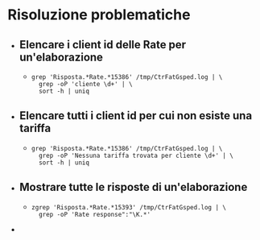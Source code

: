 # Risoluzione problematiche
- ## Elencare i client id delle Rate per un'elaborazione
	- ```shell
	  grep 'Risposta.*Rate.*15386' /tmp/CtrFatGsped.log | \
	  	grep -oP 'cliente \d+' | \
	  	sort -h | uniq
	  ```
- ## Elencare tutti i client id per cui non esiste una tariffa
	- ```shell
	  grep 'Risposta.*Rate.*15386' /tmp/CtrFatGsped.log | \
	  	grep -oP 'Nessuna tariffa trovata per cliente \d+' | \
	  	sort -h | uniq
	  ```
- ## Mostrare tutte le risposte di un'elaborazione
	- ```shell
	  zgrep 'Risposta.*Rate.*15393' /tmp/CtrFatGsped.log | \
	  	grep -oP 'Rate response":"\K.*'
	  ```
-